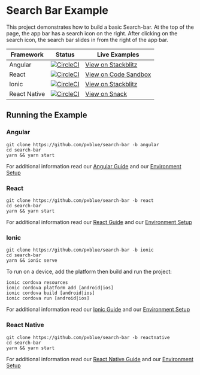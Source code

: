 # Search Bar Example
This project demonstrates how to build a basic Search-bar. At the top of the page, the app bar has a search icon on the right. After clicking on the search icon, the search bar slides in from the right of the app bar.

| Framework           | Status       | Live Examples  |
| ---------------- |--------------|------------------|
| Angular | [![CircleCI](https://circleci.com/gh/pxblue/search-bar/tree/angular.svg?style=shield)](https://circleci.com/gh/pxblue/search-bar/tree/angular) | [View on Stackblitz](https://stackblitz.com/github/pxblue/search-bar/tree/angular)
| React | [![CircleCI](https://circleci.com/gh/pxblue/search-bar/tree/react.svg?style=shield)](https://circleci.com/gh/pxblue/search-bar/tree/react) | [View on Code Sandbox](https://codesandbox.io/s/github/pxblue/search-bar/tree/react)
| Ionic | [![CircleCI](https://circleci.com/gh/pxblue/search-bar/tree/ionic.svg?style=shield)](https://circleci.com/gh/pxblue/search-bar/tree/ionic) | [View on Stackblitz](https://stackblitz.com/github/pxblue/search-bar/tree/ionic)
| React Native | [![CircleCI](https://circleci.com/gh/pxblue/search-bar/tree/reactnative.svg?style=shield)](https://circleci.com/gh/pxblue/search-bar/tree/reactnative) | [View on Snack](https://snack.expo.io/@git/github.com/pxblue/search-bar@reactnative)

## Running the Example
### Angular
```
git clone https://github.com/pxblue/search-bar -b angular
cd search-bar
yarn && yarn start
```
For additional information read our [Angular Guide](https://pxblue.github.io/development/frameworks-web/angular) and our [Environment Setup](https://pxblue.github.io/development/environment)

### React
```
git clone https://github.com/pxblue/search-bar -b react
cd search-bar
yarn && yarn start
```
For additional information read our [React Guide](https://pxblue.github.io/development/frameworks-web/react) and our [Environment Setup](https://pxblue.github.io/development/environment)

### Ionic
```
git clone https://github.com/pxblue/search-bar -b ionic
cd search-bar
yarn && ionic serve
```
To run on a device, add the platform then build and run the project:
```
ionic cordova resources
ionic cordova platform add [android|ios]
ionic cordova build [android|ios]
ionic cordova run [android|ios]
```
For additional information read our [Ionic Guide](https://pxblue.github.io/development/frameworks-mobile/ionic) and our [Environment Setup](https://pxblue.github.io/development/environment)

### React Native

```
git clone https://github.com/pxblue/search-bar -b reactnative
cd search-bar
yarn && yarn start
```
For additional information read our [React Native Guide](https://pxblue.github.io/development/frameworks-mobile/react-native) and our [Environment Setup](https://pxblue.github.io/development/environment)
